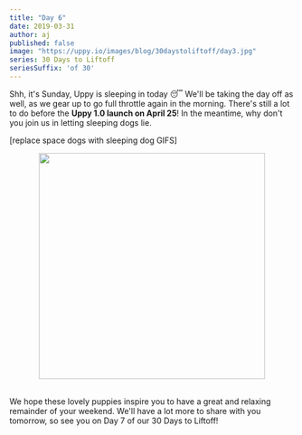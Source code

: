 ```yaml
---
title: "Day 6"
date: 2019-03-31
author: aj
published: false
image: "https://uppy.io/images/blog/30daystoliftoff/day3.jpg"
series: 30 Days to Liftoff
seriesSuffix: 'of 30'
---
```


Shh, it's Sunday, Uppy is sleeping in today :sleeping: We'll be taking the day off as well, as we gear up to go full throttle again in the morning. There's still a lot to do before the **Uppy 1.0 launch on April 25**! In the meantime, why don't you join us in letting sleeping dogs lie.

[replace space dogs with sleeping dog GIFS]

<center><img width="400"  src="https://media.giphy.com/media/3orieRftQRDJLIlpQc/giphy.gif"><br/><br/></center>

We hope these lovely puppies inspire you to have a great and relaxing remainder of your weekend. We'll have a lot more to share with you tomorrow, so see you on Day 7 of our 30 Days to Liftoff!

